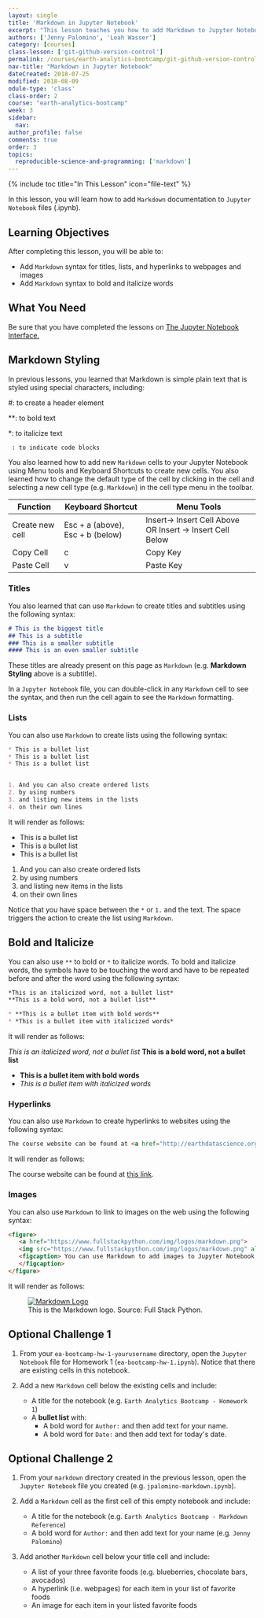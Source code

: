 ```yaml
---
layout: single
title: 'Markdown in Jupyter Notebook'
excerpt: "This lesson teaches you how to add Markdown to Jupyter Notebook files."
authors: ['Jenny Palomino', 'Leah Wasser']
category: [courses]
class-lesson: ['git-github-version-control']
permalink: /courses/earth-analytics-bootcamp/git-github-version-control/markdown-jupyter-notebook/
nav-title: "Markdown in Jupyter Notebook"
dateCreated: 2018-07-25
modified: 2018-08-09
odule-type: 'class'
class-order: 2
course: "earth-analytics-bootcamp"
week: 3
sidebar:
  nav:
author_profile: false
comments: true
order: 3
topics:
  reproducible-science-and-programming: ['markdown']
---
```

{% include toc title="In This Lesson" icon="file-text" %}

In this lesson, you will learn how to add `Markdown` documentation to `Jupyter Notebook` files (.ipynb).

<div class='notice--success' markdown="1">

## <i class="fa fa-graduation-cap" aria-hidden="true"></i> Learning Objectives

After completing this lesson, you will be able to:

* Add `Markdown` syntax for titles, lists, and hyperlinks to webpages and images
* Add `Markdown` syntax to bold and italicize words 


## <i class="fa fa-check-square-o fa-2" aria-hidden="true"></i> What You Need

Be sure that you have completed the lessons on <a href="{{ site.url }}/courses/earth-analytics-bootcamp/get-started-with-open-science/jupyter-notebook-interface/">The Jupyter Notebook Interface.</a>

</div>
 

## Markdown Styling

In previous lessons, you learned that Markdown is simple plain text that is styled using special characters, including:

#: to create a header element

**: to bold text

*: to italicize text

` : to indicate code blocks`

You also learned how to add new `Markdown` cells to your Jupyter Notebook using Menu tools and Keyboard Shortcuts to create new cells. You also learned how to change the default type of the cell by clicking in the cell and selecting a new cell type (e.g. `Markdown`) in the cell type menu in the toolbar. 

Function  | Keyboard Shortcut | Menu Tools
--- | --- | ---
Create new cell| Esc + a (above), Esc + b (below) | Insert→ Insert Cell Above OR Insert → Insert Cell Below 
Copy Cell | c  | Copy Key
Paste Cell | v | Paste Key


### Titles 

You also learned that can use `Markdown` to create titles and subtitles using the following syntax:

```markdown
# This is the biggest title
## This is a subtitle
### This is a smaller subtitle
#### This is an even smaller subtitle
```

These titles are already present on this page as `Markdown` (e.g. **Markdown Styling** above is a subtitle). 

In a `Jupyter Notebook` file, you can double-click in any `Markdown` cell to see the syntax, and then run the cell again to see the `Markdown` formatting.


### Lists

You can also use `Markdown` to create lists using the following syntax:

```markdown
* This is a bullet list
* This is a bullet list
* This is a bullet list


1. And you can also create ordered lists
2. by using numbers
3. and listing new items in the lists 
4. on their own lines
```

It will render as follows:

* This is a bullet list
* This is a bullet list
* This is a bullet list


1. And you can also create ordered lists
2. by using numbers
3. and listing new items in the lists 
4. on their own lines

Notice that you have space between the `*` or `1.` and the text. The space triggers the action to create the list using `Markdown`. 


## Bold and Italicize

You can also use `**` to bold or `*` to italicize words.  To bold and italicize words, the symbols have to be touching the word and have to be repeated before and after the word using the following syntax:

```markdown
*This is an italicized word, not a bullet list*
**This is a bold word, not a bullet list**

* **This is a bullet item with bold words**
* *This is a bullet item with italicized words*
```

It will render as follows:

*This is an italicized word, not a bullet list*
**This is a bold word, not a bullet list**

* **This is a bullet item with bold words**
* *This is a bullet item with italicized words*


### Hyperlinks

You can also use `Markdown` to create hyperlinks to websites using the following syntax:

```markdown
The course website can be found at <a href="http://earthdatascience.org/courses/earth-analytics-bootcamp/" target="_blank">this link</a>. 

```

It will render as follows:

The course website can be found at <a href="http://earthdatascience.org/courses/earth-analytics-bootcamp/" target="_blank">this link</a>.


### Images

You can also use `Markdown` to link to images on the web using the following syntax:

```markdown
<figure>
   <a href="https://www.fullstackpython.com/img/logos/markdown.png">
   <img src="https://www.fullstackpython.com/img/logos/markdown.png" alt="You can use Markdown to add images to Jupyter Notebook files, such as this image of the Markdown logo. Source: Full Stack Python."></a>
   <figcaption> You can use Markdown to add images to Jupyter Notebook files, such as this image of the Markdown logo. Source: Full Stack Python.
   </figcaption>
</figure>
```

It will render as follows:

<figure>
   <a href="https://www.fullstackpython.com/img/logos/markdown.png">
   <img src="https://www.fullstackpython.com/img/logos/markdown.png" alt="Markdown Logo"></a>
   <figcaption> This is the Markdown logo. Source: Full Stack Python.
   </figcaption>
</figure>

<div class="notice--warning" markdown="1">

## <i class="fa fa-pencil-square-o" aria-hidden="true"></i> Optional Challenge 1

1. From your `ea-bootcamp-hw-1-yourusername` directory, open the `Jupyter Notebook` file for Homework 1 (`ea-bootcamp-hw-1.ipynb`). Notice that there are existing cells in this notebook. 

2. Add a new `Markdown` cell below the existing cells and include:
    * A title for the notebook (e.g. `Earth Analytics Bootcamp - Homework 1`)
    * A **bullet list** with:
        * A bold word for `Author:` and then add text for your name. 
        * A bold word for `Date:` and then add text for today's date.

</div>

<div class="notice--warning" markdown="1">

## <i class="fa fa-pencil-square-o" aria-hidden="true"></i> Optional Challenge 2

1. From your `markdown` directory created in the previous lesson, open the `Jupyter Notebook` file you created (e.g. `jpalomino-markdown.ipynb`).

2. Add a `Markdown` cell as the first cell of this empty notebook and include:
    * A title for the notebook (e.g. `Earth Analytics Bootcamp - Markdown Reference`)
    * A bold word for `Author:` and then add text for your name (e.g. `Jenny Palomino`)

3. Add another `Markdown` cell below your title cell and include:
    * A list of your three favorite foods (e.g. blueberries, chocolate bars, avocados)
    * A hyperlink (i.e. webpages) for each item in your list of favorite foods
    * An image for each item in your listed favorite foods

</div>
